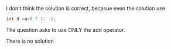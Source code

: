 I don't think the solution is correct, becasue even the solution use 

```c++
int d =a<0 ? 1: -1;
```

The question asks to use ONLY the add operator.

There is no solution